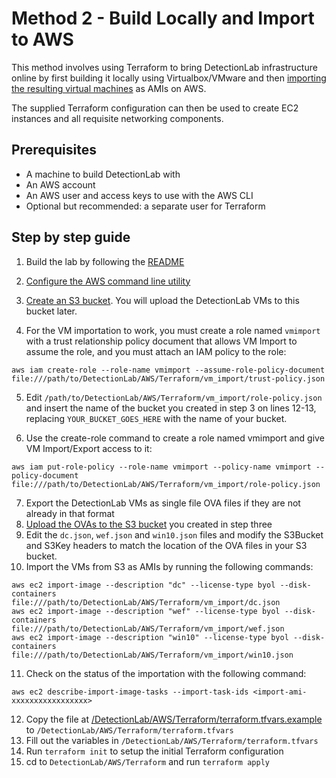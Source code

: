 # Method 2 - Build Locally and Import to AWS

This method involves using Terraform to bring DetectionLab infrastructure online by first building it locally using Virtualbox/VMware and then [importing the resulting virtual machines](https://docs.aws.amazon.com/vm-import/latest/userguide/vmimport-image-import.html#import-vm-image) as AMIs on AWS.

The supplied Terraform configuration can then be used to create EC2 instances and all requisite networking components.

## Prerequisites
* A machine to build DetectionLab with
* An AWS account
* An AWS user and access keys to use with the AWS CLI
* Optional but recommended: a separate user for Terraform

## Step by step guide

1. Build the lab by following the [README](https://github.com/certrik/DetectionLab/blob/master/README.md)
2. [Configure the AWS command line utility](https://docs.aws.amazon.com/polly/latest/dg/setup-aws-cli.html)
3. [Create an S3 bucket](https://docs.aws.amazon.com/AmazonS3/latest/user-guide/create-bucket.html). You will upload the DetectionLab VMs to this bucket later.

4. For the VM importation to work, you must create a role named `vmimport` with a trust relationship policy document that allows VM Import to assume the role, and you must attach an IAM policy to the role:

  ```aws iam create-role --role-name vmimport --assume-role-policy-document file:///path/to/DetectionLab/AWS/Terraform/vm_import/trust-policy.json```

5. Edit `/path/to/DetectionLab/AWS/Terraform/vm_import/role-policy.json` and insert the name of the bucket you created in step 3 on lines 12-13, replacing `YOUR_BUCKET_GOES_HERE` with the name of your bucket.

6. Use the create-role command to create a role named vmimport and give VM Import/Export access to it:

 ```aws iam put-role-policy --role-name vmimport --policy-name vmimport --policy-document file:///path/to/DetectionLab/AWS/Terraform/vm_import/role-policy.json```

7. Export the DetectionLab VMs as single file OVA files if they are not already in that format
8. [Upload the OVAs to the S3 bucket](https://docs.aws.amazon.com/AmazonS3/latest/user-guide/upload-objects.html) you created in step three
9. Edit the `dc.json`, `wef.json` and `win10.json` files and modify the S3Bucket and S3Key headers to match the location of the OVA files in your S3 bucket.
10. Import the VMs from S3 as AMIs by running the following commands:
```
aws ec2 import-image --description "dc" --license-type byol --disk-containers file:///path/to/DetectionLab/AWS/Terraform/vm_import/dc.json
aws ec2 import-image --description "wef" --license-type byol --disk-containers file:///path/to/DetectionLab/AWS/Terraform/vm_import/wef.json
aws ec2 import-image --description "win10" --license-type byol --disk-containers file:///path/to/DetectionLab/AWS/Terraform/vm_import/win10.json
```
11. Check on the status of the importation with the following command:

  ```aws ec2 describe-import-image-tasks --import-task-ids <import-ami-xxxxxxxxxxxxxxxxx>```

12. Copy the file at [/DetectionLab/AWS/Terraform/terraform.tfvars.example](./terraform.tfvars.example) to `/DetectionLab/AWS/Terraform/terraform.tfvars`
13. Fill out the variables in `/DetectionLab/AWS/Terraform/terraform.tfvars`
14. Run `terraform init` to setup the initial Terraform configuration
15. cd to `DetectionLab/AWS/Terraform` and run `terraform apply`
